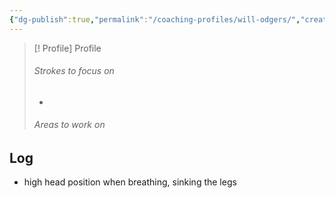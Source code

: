 ```yaml
---
{"dg-publish":true,"permalink":"/coaching-profiles/will-odgers/","created":"2025-05-15T11:37:15.870+10:00","updated":"2025-05-15T11:45:58.956+10:00"}
---
```


> [! Profile] Profile
> ###### Strokes to focus on
> - 
> ###### Areas to work on

## Log

- high head position when breathing, sinking the legs